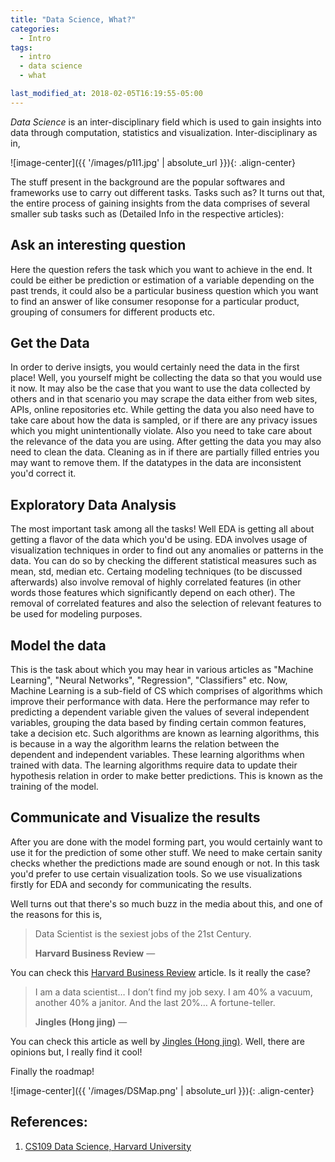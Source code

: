 ```yaml
---
title: "Data Science, What?"
categories:
  - Intro
tags:
  - intro
  - data science
  - what

last_modified_at: 2018-02-05T16:19:55-05:00
---
```


*Data Science* is an inter-disciplinary field which is used to gain insights into data through computation, statistics and visualization. Inter-disciplinary as in,

![image-center]({{ '/images/p1I1.jpg' | absolute_url }}){: .align-center}

The stuff present in the background are the popular softwares and frameworks use to carry out different tasks. Tasks such as? It turns out that, the entire process of gaining insights from the data comprises of several smaller sub tasks such as (Detailed Info in the respective articles):

## Ask an interesting question

Here the question refers the task which you want to achieve in the end. It could be either be prediction or estimation of a variable depending on the past trends, it could also be a particular business question which you want to find an answer of like consumer resoponse for a particular product, grouping of consumers for different products etc.

## Get the Data

In order to derive insigts, you would certainly need the data in the first place! Well, you yourself might be collecting the data so that you would use it now. It may also be the case that you want to use the data collected by others and in that scenario you may scrape the data either from web sites, APIs, online repositories etc. While getting the data you also need have to take care about how the data is sampled, or if there are any privacy issues which you might unintentionally violate. Also you need to take care about the relevance of the data you are using. After getting the data you may also need to clean the data. Cleaning as in if there are partially filled entries you may want to remove them. If the datatypes in the data are inconsistent you'd correct it. 

## Exploratory Data Analysis

The most important task among all the tasks! Well EDA is getting all about getting a flavor of the data which you'd be using. EDA involves usage of visualization techniques in order to find out any anomalies or patterns in the data. You can do so by checking the different statistical measures such as mean, std, median etc. Certaing modeling techniques (to be discussed afterwards) also involve removal of highly correlated features (in other words those features which significantly depend on each other). The removal of correlated features and also the selection of relevant features to be used for modeling purposes.

## Model the data

This is the task about which you may hear in various articles as "Machine Learning", "Neural Networks", "Regression", "Classifiers" etc. Now, Machine Learning is a sub-field of CS which comprises of algorithms which improve their performance with data. Here the performance may refer to predicting a dependent variable given the values of several independent variables, grouping the data based by finding certain common features, take a decision etc. Such algorithms are known as learning algorithms, this is because in a way the algorithm learns the relation between the dependent and independent variables. These learning algorithms when trained with data. The learning algorithms require data to update their hypothesis relation in order to make better predictions. This is known as the training of the model.

## Communicate and Visualize the results

After you are done with the model forming part, you would certainly want to use it for the prediction of some other stuff. We need to make certain sanity checks whether the predictions made are sound enough or not. In this task you'd prefer to use certain visualization tools. So we use visualizations firstly for EDA and secondy for communicating the results.

Well turns out that there's so much buzz in the media about this, and one of the reasons for this is,

> Data Scientist is the sexiest jobs of the 21st Century.
>
> <footer><strong>Harvard Business Review</strong> &mdash;</footer>

You can check this [Harvard Business Review](https://hbr.org/2012/10/data-scientist-the-sexiest-job-of-the-21st-century) article. Is it really the case? 

> I am a data scientist…
I don’t find my job sexy.
I am 40% a vacuum, another 40% a janitor.
And the last 20%… A fortune-teller.
>
> <footer><strong>Jingles (Hong jing)</strong> &mdash;</footer>

You can check this article as well by [Jingles (Hong jing)](https://towardsdatascience.com/data-scientist-the-dirtiest-job-of-the-21st-century-7f0c8215e845). Well, there are opinions but, I really find it cool!

Finally the roadmap!

![image-center]({{ '/images/DSMap.png' | absolute_url }}){: .align-center}

## References:

1. [CS109 Data Science, Harvard University](https://cs109.github.io/2015/index.html "Lectures")
